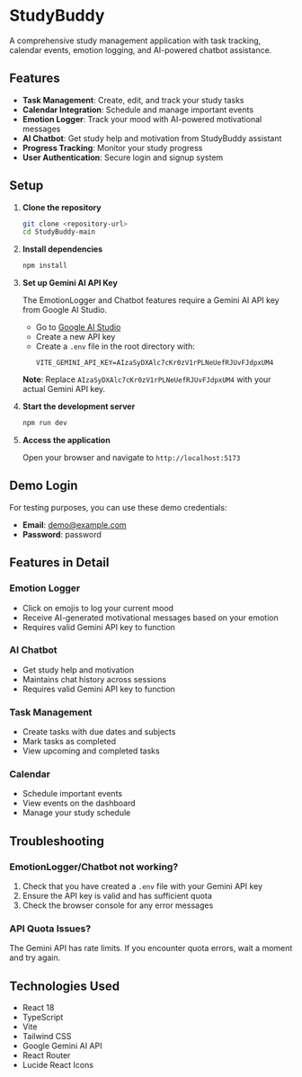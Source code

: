 # StudyBuddy

A comprehensive study management application with task tracking, calendar events, emotion logging, and AI-powered chatbot assistance.

## Features

- **Task Management**: Create, edit, and track your study tasks
- **Calendar Integration**: Schedule and manage important events
- **Emotion Logger**: Track your mood with AI-powered motivational messages
- **AI Chatbot**: Get study help and motivation from StudyBuddy assistant
- **Progress Tracking**: Monitor your study progress
- **User Authentication**: Secure login and signup system

## Setup

1. **Clone the repository**
   ```bash
   git clone <repository-url>
   cd StudyBuddy-main
   ```

2. **Install dependencies**
   ```bash
   npm install
   ```

3. **Set up Gemini AI API Key**
   
   The EmotionLogger and Chatbot features require a Gemini AI API key from Google AI Studio.
   
   - Go to [Google AI Studio](https://makersuite.google.com/app/apikey)
   - Create a new API key
   - Create a `.env` file in the root directory with:
     ```
     VITE_GEMINI_API_KEY=AIzaSyDXAlc7cKr0zV1rPLNeUefRJUvFJdpxUM4
     ```
   
   **Note**: Replace `AIzaSyDXAlc7cKr0zV1rPLNeUefRJUvFJdpxUM4` with your actual Gemini API key.

4. **Start the development server**
   ```bash
   npm run dev
   ```

5. **Access the application**
   
   Open your browser and navigate to `http://localhost:5173`

## Demo Login

For testing purposes, you can use these demo credentials:
- **Email**: demo@example.com
- **Password**: password

## Features in Detail

### Emotion Logger
- Click on emojis to log your current mood
- Receive AI-generated motivational messages based on your emotion
- Requires valid Gemini API key to function

### AI Chatbot
- Get study help and motivation
- Maintains chat history across sessions
- Requires valid Gemini API key to function

### Task Management
- Create tasks with due dates and subjects
- Mark tasks as completed
- View upcoming and completed tasks

### Calendar
- Schedule important events
- View events on the dashboard
- Manage your study schedule

## Troubleshooting

### EmotionLogger/Chatbot not working?
1. Check that you have created a `.env` file with your Gemini API key
2. Ensure the API key is valid and has sufficient quota
3. Check the browser console for any error messages

### API Quota Issues?
The Gemini API has rate limits. If you encounter quota errors, wait a moment and try again.

## Technologies Used

- React 18
- TypeScript
- Vite
- Tailwind CSS
- Google Gemini AI API
- React Router
- Lucide React Icons
